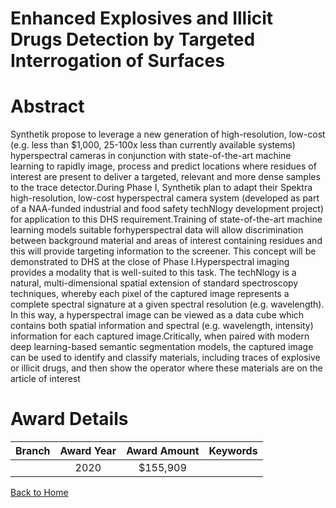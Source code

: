 
Enhanced Explosives and Illicit Drugs Detection by Targeted Interrogation of Surfaces
=====================================================================================

# Abstract


Synthetik propose to leverage a new generation of high-resolution, low-cost (e.g. less than $1,000, 25-100x less than currently available systems) hyperspectral cameras in conjunction with state-of-the-art machine learning to rapidly image, process and predict locations where residues of interest are present to deliver a targeted, relevant and more dense samples to the trace detector.During Phase I, Synthetik plan to adapt their Spektra high-resolution, low-cost hyperspectral camera system (developed as part of a NAA-funded industrial and food safety techNlogy development project) for application to this DHS requirement.Training of state-of-the-art machine learning models suitable forhyperspectral data will allow discrimination between background material and areas of interest containing residues and this will provide targeting information to the screener. This concept will be demonstrated to DHS at the close of Phase I.Hyperspectral imaging provides a modality that is well-suited to this task. The techNlogy is a natural, multi-dimensional spatial extension of standard spectroscopy techniques, whereby each pixel of the captured image represents a complete spectral signature at a given spectral resolution (e.g. wavelength). In this way, a hyperspectral image can be viewed as a data cube which contains both spatial information and spectral (e.g. wavelength, intensity) information for each captured image.Critically, when paired with modern deep learning-based semantic segmentation models, the captured image can be used to identify and classify materials, including traces of explosive or illicit drugs, and then show the operator where these materials are on the article of interest  

# Award Details

|Branch|Award Year|Award Amount|Keywords|
| :---: | :---: | :---: | :---: |
||2020|$155,909||
  
  


[Back to Home](https://github.com/chrischow/dod_sbir_awards/JT/#600)